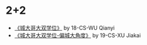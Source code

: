# 2+2

- [《城大哥大双学位》](./[CS]-2018-wuqianyi.md) by 18-CS-WU Qianyi
- [《城大哥大双学位-偏城大角度》](./[CS]-2019-xujiakai.md) by 19-CS-XU Jiakai
